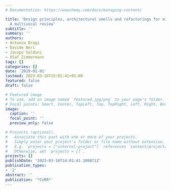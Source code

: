 ```yaml
---
# Documentation: https://wowchemy.com/docs/managing-content/

title: 'Design principles, architectural smells and refactorings for microservices:
  A multivocal review'
subtitle: ''
summary: ''
authors:
- Antonio Brogi
- Davide Neri
- Jacopo Soldani
- Olaf Zimmermann
tags: []
categories: []
date: '2019-01-01'
lastmod: 2023-03-16T15:01:41+01:00
featured: false
draft: false

# Featured image
# To use, add an image named `featured.jpg/png` to your page's folder.
# Focal points: Smart, Center, TopLeft, Top, TopRight, Left, Right, BottomLeft, Bottom, BottomRight.
image:
  caption: ''
  focal_point: ''
  preview_only: false

# Projects (optional).
#   Associate this post with one or more of your projects.
#   Simply enter your project's folder or file name without extension.
#   E.g. `projects = ["internal-project"]` references `content/project/deep-learning/index.md`.
#   Otherwise, set `projects = []`.
projects: []
publishDate: '2023-03-16T14:01:41.100871Z'
publication_types:
- '2'
abstract: ''
publication: '*CoRR*'
---
```

